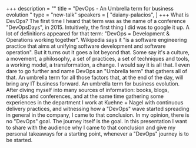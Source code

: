+++
description = ""
title = "DevOps - An Umbrella term for business evolution "
type = "new-talk"
speakers = [
        "daiany-palacios",
]
+++
What is DevOps? The first time I heard that term was as the name of a conference "DevOpsDays", in 2015. Intuitively, the first thing I did was to google it up. A lot of definitions appeared for that term: "DevOps = Development & Operations working together". Wikipedia says it "is a software engineering practice that aims at unifying software development and software operation". But it turns out it goes a lot beyond that. Some say it's a culture, a movement, a philosophy, a set of practices, a set of techniques and tools, a working model, a transformation, a change. I would say it is all that. I even dare to go further and name DevOps an "Umbrella term" that gathers all of that. An umbrella term for all those factors that, at the end of the day, will bring any IT business forward. An umbrella term for business evolution. After diving myself into many sources of information: books, blogs, meetUps and conferences, and at the same time gathering some experiences in the department I work at Kuehne + Nagel with continuous delivery practices, and witnessing how a "DevOps" wave started spreading in general in the company, I came to that conclusion. In my opinion, there is no "DevOps" goal. The journey itself is the goal. In this presentation I want to share with the audience why I came to that conclusion and give my personal takeaways for a starting point, whenever a "DevOps" journey is to be started.